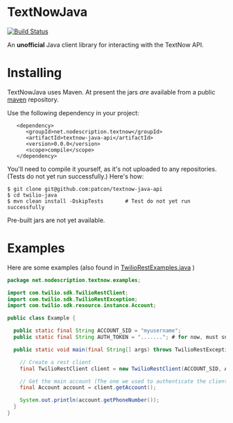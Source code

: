 # TextNowJava

[![Build Status](https://travis-ci.org/patcon/textnow-java-api.png?branch=textnow-port)](https://travis-ci.org/patcon/textnow-java-api)

An **unofficial** Java client library for interacting with the TextNow API.

# Installing

TextNowJava uses Maven.  At present the jars *are* available from a public [maven](http://maven.apache.org/download.html) repository.

Use the following dependency in your project:

       <dependency>
          <groupId>net.nodescription.textnow</groupId>
          <artifactId>textnow-java-api</artifactId>
          <version>0.0.0</version>
          <scope>compile</scope>
       </dependency>

You'll need to compile it yourself, as it's not uploaded to any
repositories. (Tests do not yet run successfully.) Here's how:

    $ git clone git@github.com:patcon/textnow-java-api
    $ cd twilio-java
    $ mvn clean install -DskipTests       # Test do not yet run successfully

Pre-built jars are not yet available.

# Examples

Here are some examples (also found in [TwilioRestExamples.java](https://github.com/twilio/twilio-java/blob/master/src/main/java/com/twilio/sdk/examples/RestExamples.java) )

```java
package net.nodescription.textnow.examples;

import com.twilio.sdk.TwilioRestClient;
import com.twilio.sdk.TwilioRestException;
import com.twilio.sdk.resource.instance.Account;

public class Example {

  public static final String ACCOUNT_SID = "myusername";
  public static final String AUTH_TOKEN = "......."; # for now, must sniff on the wire

  public static void main(final String[] args) throws TwilioRestException {

    // Create a rest client
    final TwilioRestClient client = new TwilioRestClient(ACCOUNT_SID, AUTH_TOKEN);

    // Get the main account (The one we used to authenticate the client)
    final Account account = client.getAccount();

    System.out.println(account.getPhoneNumber());
  }
}
```
